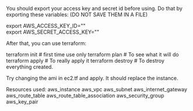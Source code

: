 You should export your access key and secret id before using.
Do that by exporting these variables:
(DO NOT SAVE THEM IN A FILE)

export AWS_ACCESS_KEY_ID=""               
export AWS_SECRET_ACCESS_KEY=""

After that, you can use terraform:

terraform init    # first time use only
terraform plan    # To see what it will do
terraform apply   # To really apply it
terraform destroy # To destroy everything created.

Try changing the ami in ec2.tf and apply.
It should replace the instance.

Resources used:
aws_instance
aws_vpc
aws_subnet
aws_internet_gateway
aws_route_table
aws_route_table_association
aws_security_group
aws_key_pair





